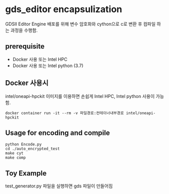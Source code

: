 # gds_editor encapsulization
GDSII Editor Engine 배포를 위해 변수 암호화와 cython으로 c로 변환 후 컴파일 하는 과정을 수행함.

## prerequisite
* Docker 사용 또는 Intel HPC
* Docker 사용 또는 Intel python (3.7)


## Docker 사용시
intel/oneapi-hpckit 이미지를 이용하면 손쉽게 Intel HPC, Intel python 사용이 가능함.
```shell
docker container run -it --rm -v 파일경로:컨테이너내부경로 intel/oneapi-hpckit
```

## Usage for encoding and compile
```shell
python Encode.py
cd ./auto_encrypted_test
make cyt
make comp
```

## Toy Example
test_generator.py 파일을 실행하면 gds 파일이 만들어짐
